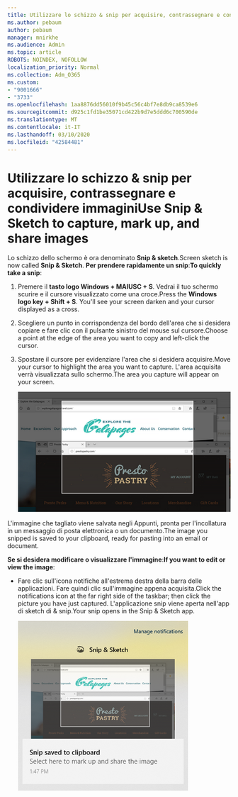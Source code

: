 ```yaml
---
title: Utilizzare lo schizzo & snip per acquisire, contrassegnare e condividere immagini
ms.author: pebaum
author: pebaum
manager: mnirkhe
ms.audience: Admin
ms.topic: article
ROBOTS: NOINDEX, NOFOLLOW
localization_priority: Normal
ms.collection: Adm_O365
ms.custom:
- "9001666"
- "3733"
ms.openlocfilehash: 1aa8876dd56010f9b45c56c4bf7e8db9ca8539e6
ms.sourcegitcommit: d925c1fd1be35071cd422b9d7e5ddd6c700590de
ms.translationtype: MT
ms.contentlocale: it-IT
ms.lasthandoff: 03/10/2020
ms.locfileid: "42584481"
---
```

# <a name="use-snip--sketch-to-capture-mark-up-and-share-images"></a><span data-ttu-id="b52c3-102">Utilizzare lo schizzo & snip per acquisire, contrassegnare e condividere immagini</span><span class="sxs-lookup"><span data-stu-id="b52c3-102">Use Snip & Sketch to capture, mark up, and share images</span></span>

<span data-ttu-id="b52c3-103">Lo schizzo dello schermo è ora denominato **Snip & sketch**.</span><span class="sxs-lookup"><span data-stu-id="b52c3-103">Screen sketch is now called **Snip & Sketch**.</span></span> <span data-ttu-id="b52c3-104">**Per prendere rapidamente un snip**:</span><span class="sxs-lookup"><span data-stu-id="b52c3-104">**To quickly take a snip**:</span></span>

1. <span data-ttu-id="b52c3-105">Premere il **tasto logo Windows + MAIUSC + S**. Vedrai il tuo schermo scurire e il cursore visualizzato come una croce.</span><span class="sxs-lookup"><span data-stu-id="b52c3-105">Press the **Windows logo key + Shift + S**. You'll see your screen darken and your cursor displayed as a cross.</span></span> 

2. <span data-ttu-id="b52c3-106">Scegliere un punto in corrispondenza del bordo dell'area che si desidera copiare e fare clic con il pulsante sinistro del mouse sul cursore.</span><span class="sxs-lookup"><span data-stu-id="b52c3-106">Choose a point at the edge of the area you want to copy and left-click the cursor.</span></span> 

3. <span data-ttu-id="b52c3-107">Spostare il cursore per evidenziare l'area che si desidera acquisire.</span><span class="sxs-lookup"><span data-stu-id="b52c3-107">Move your cursor to highlight the area you want to capture.</span></span> <span data-ttu-id="b52c3-108">L'area acquisita verrà visualizzata sullo schermo.</span><span class="sxs-lookup"><span data-stu-id="b52c3-108">The area you capture will appear on your screen.</span></span>

   ![immagine della selezione evidenziata](media/snipone.png)

<span data-ttu-id="b52c3-110">L'immagine che tagliato viene salvata negli Appunti, pronta per l'incollatura in un messaggio di posta elettronica o un documento.</span><span class="sxs-lookup"><span data-stu-id="b52c3-110">The image you snipped is saved to your clipboard, ready for pasting into an email or document.</span></span> 

<span data-ttu-id="b52c3-111">**Se si desidera modificare o visualizzare l'immagine**:</span><span class="sxs-lookup"><span data-stu-id="b52c3-111">**If you want to edit or view the image**:</span></span> 

- <span data-ttu-id="b52c3-112">Fare clic sull'icona notifiche all'estrema destra della barra delle applicazioni. Fare quindi clic sull'immagine appena acquisita.</span><span class="sxs-lookup"><span data-stu-id="b52c3-112">Click the notifications icon at the far right side of the taskbar; then click the picture you have just captured.</span></span> <span data-ttu-id="b52c3-113">L'applicazione snip viene aperta nell'app di sketch di & snip.</span><span class="sxs-lookup"><span data-stu-id="b52c3-113">Your snip opens in the Snip & Sketch app.</span></span>

   ![immagine della visualizzazione dell'immagine nell'app di cattura](media/sniptwo.png)

